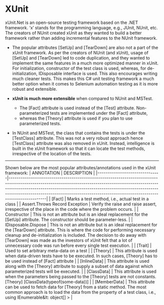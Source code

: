 
# XUnit

xUnit.Net is an open-source testing framework based on the .NET framework. ‘x’ stands for the programming language, e.g., JUnit, NUnit, etc. The creators of NUnit created xUnit as they wanted to build a better framework rather than adding incremental features to the NUnit framework.

- The popular attributes [SetUp] and [TearDown] are also not a part of the xUnit framework. As per the creators of NUnit (and xUnit), usage of [SetUp] and [TearDown] led to code duplication, and they wanted to implement the same features in a much more optimized manner in xUnit. For initialization, constructor of the test class is used, whereas, for de-initialization, IDisposable interface is used. This also encourages writing much cleaner tests. This makes this C# unit testing framework a much better option when it comes to Selenium automation testing as it is more robust and extensible.

- **xUnit is much more extensible** when compared to NUnit and MSTest. 
    - The [Fact] attribute is used instead of the [Test] attribute. Non-parameterized tests are implemented under the [Fact] attribute, 
    - whereas the [Theory] attribute is used if you plan to use parameterized tests.

- In NUnit and MSTest, the class that contains the tests is under the [TestClass] attribute. This was not a very robust approach hence [TestClass] attribute was also removed in xUnit. Instead, intelligence is built in the xUnit framework so that it can locate the test methods, irrespective of the location of the tests.

---
Shown below are the most popular attributes/annotations used in the xUnit framework:
| ANNOTATION                     | DESCRIPTION                                                                                                                                                                                                                                                                                                                               |
|--------------------------------|-------------------------------------------------------------------------------------------------------------------------------------------------------------------------------------------------------------------------------------------------------------------------------------------------------------------------------------------|
| [Fact]                         | Marks a test method, i.e., actual test in a class                                                                                                                                                                                                                                                                                         |
| Assert.Throws Record Exception | Verify the raise and raise assert, irrespective of the place in the code where the problem occurs.                                                                                                                                                                                                                                        |
| Constructor                    | This is not an attribute but is an ideal replacement for the [SetUp] attribute. The constructor should be parameter-less.                                                                                                                                                                                                                 |
| IDisposable.Dispose            | This is not an attribute but is an ideal replacement for the [TearDown] attribute. This is where the code for performing necessary cleanup and de-initialization is included.  The decision to do away with [TearDown] was made as the investors of xUnit felt that a lot of unnecessary code was run before every single test execution. |
| [Trait]                        | Used to set arbitrary meta-data on a test                                                                                                                                                                                                                                                                                                 |
| [Theory]                       | This attribute is used when data-driven tests have to be executed. In such cases, [Theory] has to be used instead of [Fact] attribute                                                                                                                                                                                                     |
| [InlineData]                   | This attribute is used along with the [Theory] attribute to supply a subset of data against which parameterized tests will be executed.                                                                                                                                                                                                   |
| [ClassData]                    | This attribute is used when the parameters being passed to the [Theory] tests are not constants. [Theory] [ClassData(typeof(some-data))]                                                                                                                                                                                                  |
| [MemberData]                   | This attribute can be used to fetch data for [Theory] from a static method. The most common approach is to load the data from the property of a test class, i.e., using IEnumerable&lt: object[] >                                                                                                                                        |